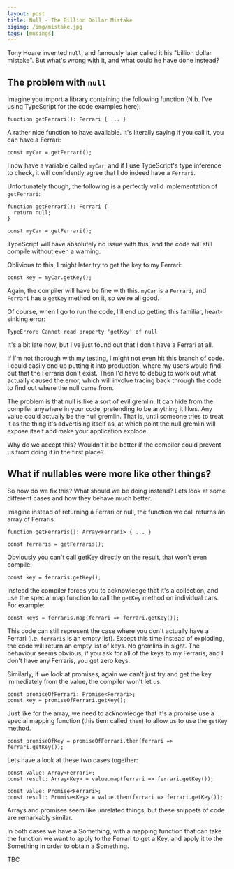 ```yaml
---
layout: post
title: Null - The Billion Dollar Mistake
bigimg: /img/mistake.jpg
tags: [musings]
---
```


Tony Hoare invented `null`, and famously later called it his "billion dollar mistake". But what's wrong with it, and what could he have done instead?

## The problem with `null`

Imagine you import a library containing the following function (N.b. I've using TypeScript for the code examples here):

```
function getFerrari(): Ferrari { ... }
```

A rather nice function to have available. It's literally saying if you call it, you can have a Ferrari:

```
const myCar = getFerrari();
```

I now have a variable called `myCar`, and if I use TypeScript's type inference to check, it will confidently agree that I do indeed have a `Ferrari`.

Unfortunately though, the following is a perfectly valid implementation of `getFerrari`:

```
function getFerrari(): Ferrari {
  return null;
}

const myCar = getFerrari();
```

TypeScript will have absolutely no issue with this, and the code will still compile without even a warning.

Oblivious to this, I might later try to get the key to my Ferrari:

```
const key = myCar.getKey();
```

Again, the compiler will have be fine with this. `myCar` is a `Ferrari`, and `Ferrari` has a `getKey` method on it, so we're all good.

Of course, when I go to run the code, I'll end up getting this familiar, heart-sinking error:

```
TypeError: Cannot read property 'getKey' of null
```

It's a bit late now, but I've just found out that I don't have a Ferrari at all.

If I'm not thorough with my testing, I might not even hit this branch of code. I could easily end up putting it into production, where my users would find out that the Ferraris don't exist. Then I'd have to debug to work out what actually caused the error, which will involve tracing back through the code to find out where the null came from.

The problem is that null is like a sort of evil gremlin. It can hide from the compiler anywhere in your code, pretending to be anything it likes. Any value could actually be the null gremlin. That is, until someone tries to treat it as the thing it's advertising itself as, at which point the null gremlin will expose itself and make your application explode.

Why do we accept this? Wouldn't it be better if the compiler could prevent us from doing it in the first place?

## What if nullables were more like other things?

So how do we fix this? What should we be doing instead? Lets look at some different cases and how they behave much better.

Imagine instead of returning a Ferrari or null, the function we call returns an array of Ferraris:

```
function getFerraris(): Array<Ferrari> { ... }

const ferraris = getFerraris();
```

Obviously you can't call getKey directly on the result, that won't even compile:

```
const key = ferraris.getKey();
```

Instead the compiler forces you to acknowledge that it's a collection, and use the special map function to call the `getKey` method on individual cars. For example:

```
const keys = ferraris.map(ferrari => ferrari.getKey());
```

This code can still represent the case where you don't actually have a Ferrari (i.e. `ferraris` is an empty list). Except this time instead of exploding, the code will return an empty list of keys. No gremlins in sight. The behaviour seems obvious, if you ask for all of the keys to my Ferraris, and I don't have any Ferraris, you get zero keys.

Similarly, if we look at promises, again we can't just try and get the key immediately from the value, the compiler won't let us:

```
const promiseOfFerrari: Promise<Ferrari>;
const key = promiseOfFerrari.getKey();
```

Just like for the array, we need to acknowledge that it's a promise use a special mapping function (this tiem called `then`) to allow us to use the `getKey` method.

```
const promiseOfKey = promiseOfFerrari.then(ferrari => ferrari.getKey());
```

Lets have a look at these two cases together:

```
const value: Array<Ferrari>;
const result: Array<Key> = value.map(ferrari => ferrari.getKey());

const value: Promise<Ferrari>;
const result: Promise<Key> = value.then(ferrari => ferrari.getKey());
```

Arrays and promises seem like unrelated things, but these snippets of code are remarkably similar.

In both cases we have a Something<Ferrari>, with a mapping function that can take the function we want to apply to the Ferrari to get a Key, and apply it to the Something<Ferrari> in order to obtain a Something<Key>.

<!--So the billion dollar mistake was to allow `null` to be treated as a value of any type.

Of course we could add some similar boilerplate code around the nullable example, and acknowledge the fact that it could be null:

```
const maybeAFerrari = getFerrari();
let key = null;
if(maybeAFerrari) {
    key = maybeAFerrari.getKey();
}
```
-->

TBC
